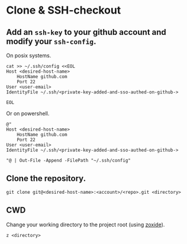 # Clone & SSH-checkout

## Add an `ssh-key` to your github account and modify your `ssh-config`.  

On posix systems.

    cat >> ~/.ssh/config <<EOL
    Host <desired-host-name>
        HostName github.com
        Port 22
    User <user-email>
    IdentityFile ~/.ssh/<private-key-added-and-sso-authed-on-github->

    EOL

Or on powershell.

    @"
    Host <desired-host-name>
        HostName github.com
        Port 22
    User <user-email>
    IdentityFile ~/.ssh/<private-key-added-and-sso-authed-on-github->

    "@ | Out-File -Append -FilePath "~/.ssh/config"


## Clone the repository.

    git clone git@<desired-host-name>:<account>/<repo>.git <directory>


## CWD

Change your working directory to the project root (using [zoxide](https://github.com/ajeetdsouza/zoxide)).

    z <directory>
